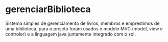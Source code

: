 # gerenciarBiblioteca
Sistema simples de gerenciamento de livros, membros e empréstimos de uma biblioteca, para o projeto foram usados o modelo MVC (model, view e controler) e a linguagem java juntamente integrado com o sql. 
